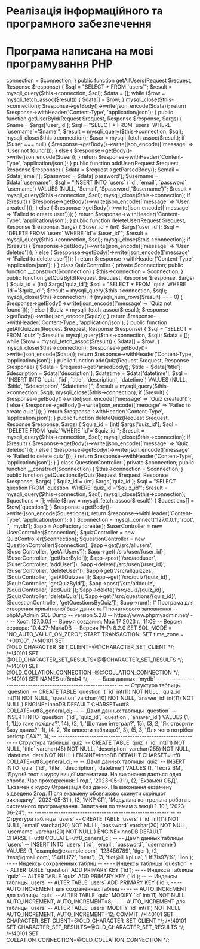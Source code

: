 # Реалізація інформаційного та програмного забезпечення

# Програма написана на мові програмування PHP

<?php

require '../vendor/autoload.php';

use Slim\Factory\AppFactory;
use Psr\Http\Message\ResponseInterface as Response;
use Psr\Http\Message\ServerRequestInterface as Request;

class UserController
{
    private $connection;

    public function __construct($connection)
    {
        $this->connection = $connection;
    }

    public function getAllUsers(Request $request, Response $response)
    {
        $sql = "SELECT * FROM `users`";
        $result = mysqli_query($this->connection, $sql);
        $data = [];
        while ($row = mysqli_fetch_assoc($result)) {
            $data[] = $row;
        }

        mysqli_close($this->connection);

        $response->getBody()->write(json_encode($data));
        return $response->withHeader('Content-Type', 'application/json');
    }

    public function getUserById(Request $request, Response $response, $args)
    {
        $name = $args['user_id'];
        $sql = "SELECT * FROM `users` WHERE `username`='$name'";
        $result = mysqli_query($this->connection, $sql);

        mysqli_close($this->connection);

        $user = mysqli_fetch_assoc($result);

        if ($user === null) {
            $response->getBody()->write(json_encode(['message' => 'User not found']));
        } else {
            $response->getBody()->write(json_encode($user));
        }

        return $response->withHeader('Content-Type', 'application/json');
    }

    public function addUser(Request $request, Response $response)
    {
        $data = $request->getParsedBody();

        $email = $data['email'];
        $password = $data['password'];
        $username = $data['username'];

        $sql = "INSERT INTO `users` (`id`, `email`, `password`, `username`) VALUES (NULL, '$email', '$password','$username')";
        $result = mysqli_query($this->connection, $sql);

        mysqli_close($this->connection);

        if ($result) {
            $response->getBody()->write(json_encode(['message' => 'User created']));
        } else {
            $response->getBody()->write(json_encode(['message' => 'Failed to create user']));
        }

        return $response->withHeader('Content-Type', 'application/json');
    }

    public function deleteUser(Request $request, Response $response, $args)
    {
        $user_id = (int) $args['user_id'];
        $sql = "DELETE FROM `users` WHERE `id`='$user_id'";
        $result = mysqli_query($this->connection, $sql);

        mysqli_close($this->connection);

        if ($result) {
            $response->getBody()->write(json_encode(['message' => 'User deleted']));
        } else {
            $response->getBody()->write(json_encode(['message' => 'Failed to delete user']));
        }

        return $response->withHeader('Content-Type', 'application/json');
    }
}

class QuizController
{
    private $connection;

    public function __construct($connection)
    {
        $this->connection = $connection;
    }

    public function getQuizById(Request $request, Response $response, $args)
    {
        $quiz_id = (int) $args['quiz_id'];
        $sql = "SELECT * FROM `quiz` WHERE `id`='$quiz_id'";
        $result = mysqli_query($this->connection, $sql);

        mysqli_close($this->connection);

        if (mysqli_num_rows($result) === 0) {
            $response->getBody()->write(json_encode(['message' => 'Quiz not found']));
        } else {
            $quiz = mysqli_fetch_assoc($result);
            $response->getBody()->write(json_encode($quiz));
        }

        return $response->withHeader('Content-Type', 'application/json');
    }

    public function getAllQuizzes(Request $request, Response $response)
    {
        $sql = "SELECT * FROM `quiz`";
        $result = mysqli_query($this->connection, $sql);
        $data = [];
        while ($row = mysqli_fetch_assoc($result)) {
            $data[] = $row;
        }
        mysqli_close($this->connection);

        $response->getBody()->write(json_encode($data));
        return $response->withHeader('Content-Type', 'application/json');
    }

    public function addQuiz(Request $request, Response $response)  
    {
        $data = $request->getParsedBody();

        $title = $data['title'];
        $description = $data['description'];
        $datetime = $data['datetime'];

        $sql = "INSERT INTO `quiz` (`id`, `title`, `description`, `datetime`) VALUES (NULL, '$title', '$description', '$datetime')";
        $result = mysqli_query($this->connection, $sql);

        mysqli_close($this->connection);

        if ($result) {
            $response->getBody()->write(json_encode(['message' => 'Quiz created']));
        } else {
            $response->getBody()->write(json_encode(['message' => 'Failed to create quiz']));
        }

        return $response->withHeader('Content-Type', 'application/json');
    }

    public function deleteQuiz(Request $request, Response $response, $args)
    {
        $quiz_id = (int) $args['quiz_id'];
        $sql = "DELETE FROM `quiz` WHERE `id`='$quiz_id'";
        $result = mysqli_query($this->connection, $sql);

        mysqli_close($this->connection);

        if ($result) {
            $response->getBody()->write(json_encode(['message' => 'Quiz deleted']));
        } else {
            $response->getBody()->write(json_encode(['message' => 'Failed to delete quiz']));
        }

        return $response->withHeader('Content-Type', 'application/json');
    }
}

class QuestionController
{
    private $connection;

    public function __construct($connection)
    {
        $this->connection = $connection;
    }

    public function getQuestionsByQuiz(Request $request, Response $response, $args)
    {
        $quiz_id = (int) $args['quiz_id'];
        $sql = "SELECT question FROM `question` WHERE `quiz_id`='$quiz_id'";
        $result = mysqli_query($this->connection, $sql);
        
        mysqli_close($this->connection);
        
        $questions = [];
        while ($row = mysqli_fetch_assoc($result)) {
            $questions[] = $row['question'];
        }
        
        $response->getBody()->write(json_encode($questions));
        return $response->withHeader('Content-Type', 'application/json');
    }
}

$connection = mysqli_connect('127.0.0.1', 'root', '', 'mydb');

$app = AppFactory::create();

$userController = new UserController($connection);
$quizController = new QuizController($connection);
$questionController = new QuestionController($connection);

$app->get('/src/allusers', [$userController, 'getAllUsers']);
$app->get('/src/user/{user_id}', [$userController, 'getUserById']);
$app->post('/src/adduser', [$userController, 'addUser']);
$app->delete('/src/user/{user_id}', [$userController, 'deleteUser']);

$app->get('/src/allquizzes', [$quizController, 'getAllQuizzes']);
$app->get('/src/quiz/{quiz_id}', [$quizController, 'getQuizById']);
$app->post('/src/addquiz', [$quizController, 'addQuiz']);
$app->delete('/src/quiz/{quiz_id}', [$quizController, 'deleteQuiz']);

$app->get('/src/questions/{quiz_id}', [$questionController, 'getQuestionsByQuiz']);

$app->run();


# Програма для створення примітивної бази даних та її початкового заповнення

-- phpMyAdmin SQL Dump
-- version 5.2.0
-- https://www.phpmyadmin.net/
--
-- Хост: 127.0.0.1
-- Время создания: Май 17 2023 г., 11:09
-- Версия сервера: 10.4.27-MariaDB
-- Версия PHP: 8.2.0

SET SQL_MODE = "NO_AUTO_VALUE_ON_ZERO";
START TRANSACTION;
SET time_zone = "+00:00";


/*!40101 SET @OLD_CHARACTER_SET_CLIENT=@@CHARACTER_SET_CLIENT */;
/*!40101 SET @OLD_CHARACTER_SET_RESULTS=@@CHARACTER_SET_RESULTS */;
/*!40101 SET @OLD_COLLATION_CONNECTION=@@COLLATION_CONNECTION */;
/*!40101 SET NAMES utf8mb4 */;

--
-- База данных: `mydb`
--

-- --------------------------------------------------------

--
-- Структура таблицы `question`
--

CREATE TABLE `question` (
  `id` int(11) NOT NULL,
  `quiz_id` int(11) NOT NULL,
  `question` varchar(40) NOT NULL,
  `answer_id` int(11) NOT NULL
) ENGINE=InnoDB DEFAULT CHARSET=utf8 COLLATE=utf8_general_ci;

--
-- Дамп данных таблицы `question`
--

INSERT INTO `question` (`id`, `quiz_id`, `question`, `answer_id`) VALUES
(1, 1, 'Що таке похідна?', 14),
(2, 1, 'Що таке інтеграл?', 15),
(3, 2, 'Як створити Базу даних?', 1),
(4, 2, 'Як вивести таблицю?', 3),
(5, 3, 'Для чого потрібен регістр EAX?', 3);

-- --------------------------------------------------------

--
-- Структура таблицы `quiz`
--

CREATE TABLE `quiz` (
  `id` int(11) NOT NULL,
  `title` varchar(45) NOT NULL,
  `description` varchar(255) NOT NULL,
  `datetime` date NOT NULL
) ENGINE=InnoDB DEFAULT CHARSET=utf8 COLLATE=utf8_general_ci;

--
-- Дамп данных таблицы `quiz`
--

INSERT INTO `quiz` (`id`, `title`, `description`, `datetime`) VALUES
(1, 'Тест2 ВМ', 'Другий тест з курсу вищої математики. На виконання дається одна спроба. Час проходження: 1 год.', '2023-05-31'),
(2, 'Екзамен ОБД', 'Екзамен с курсу Огранізація баз даних. На виконання екзамену відведено 2год. Після екзамену обовязково скинути скріншот викладачу', '2023-05-31'),
(3, 'МКР СП', 'Модульна контрольна робота з системного програмування. Запитання по темам з лекції 1-10.', '2023-06-24');

-- --------------------------------------------------------

--
-- Структура таблицы `users`
--

CREATE TABLE `users` (
  `id` int(11) NOT NULL,
  `email` varchar(20) NOT NULL,
  `password` varchar(20) NOT NULL,
  `username` varchar(20) NOT NULL
) ENGINE=InnoDB DEFAULT CHARSET=utf8 COLLATE=utf8_general_ci;

--
-- Дамп данных таблицы `users`
--

INSERT INTO `users` (`id`, `email`, `password`, `username`) VALUES
(1, 'example@example.com', '123456789', 'tiger'),
(2, 'test@gmail.com', 'S4tHJ72', 'bear'),
(3, 'fiot@lll.kpi.ua', 'Hf!7ls97/%', 'lion');

--
-- Индексы сохранённых таблиц
--

--
-- Индексы таблицы `question`
--
ALTER TABLE `question`
  ADD PRIMARY KEY (`id`);

--
-- Индексы таблицы `quiz`
--
ALTER TABLE `quiz`
  ADD PRIMARY KEY (`id`);

--
-- Индексы таблицы `users`
--
ALTER TABLE `users`
  ADD PRIMARY KEY (`id`);

--
-- AUTO_INCREMENT для сохранённых таблиц
--

--
-- AUTO_INCREMENT для таблицы `quiz`
--
ALTER TABLE `quiz`
  MODIFY `id` int(11) NOT NULL AUTO_INCREMENT, AUTO_INCREMENT=8;

--
-- AUTO_INCREMENT для таблицы `users`
--
ALTER TABLE `users`
  MODIFY `id` int(11) NOT NULL AUTO_INCREMENT, AUTO_INCREMENT=12;
COMMIT;

/*!40101 SET CHARACTER_SET_CLIENT=@OLD_CHARACTER_SET_CLIENT */;
/*!40101 SET CHARACTER_SET_RESULTS=@OLD_CHARACTER_SET_RESULTS */;
/*!40101 SET COLLATION_CONNECTION=@OLD_COLLATION_CONNECTION */;


